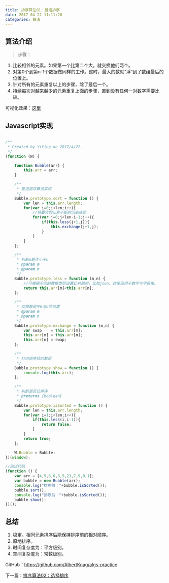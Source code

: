 ```yaml
---
title: 排序算法01：冒泡排序
date: 2017-04-22 11:11:20
categories: 算法
---
```


## 算法介绍

> 步骤：
1. 比较相邻的元素。如果第一个比第二个大，就交换他们两个。
2. 对第0个到第n-1个数据做同样的工作。这时，最大的数就“浮”到了数组最后的位置上。
3. 针对所有的元素重复以上的步骤，除了最后一个。
4. 持续每次对越来越少的元素重复上面的步骤，直到没有任何一对数字需要比较。

可视化效果：<a href="http://www.cs.usfca.edu/~galles/visualization/ComparisonSort.html" target="_blank">这里</a>

## Javascript实现

```javascript

/**
 * Created by YiYing on 2017/4/22.
 */
(function (W) {

    function Bubble(arr) {
        this.arr = arr;
    }

    /**
     * 冒泡排序算法实现
     */
    Bubble.prototype.sort = function () {
        var len = this.arr.length;
        for(var i=0;i<len;i++){
            //将最大的元素不断的沉到底部
            for(var j=0;j<len-i-1;j++){
                if(this.less(j+1,j)){
                    this.exchange(j+1,j);
                }
            }
        }
    };

    /**
     * 判断m是否小于n
     * @param m
     * @param n
     */
    Bubble.prototype.less = function (m,n) {
        //可根据不同的数据类型设置比对规则，比如json。这里适用于数字与字符串。
        return this.arr[m]<this.arr[n];
    };

    /**
     * 交换数组中m与n的位置
     * @param m
     * @param n
     */
    Bubble.prototype.exchange = function (m,n) {
        var swap    = this.arr[m];
        this.arr[m] = this.arr[n];
        this.arr[n] = swap;
    };

    /**
     * 打印排序后的数组
     */
    Bubble.prototype.show = function () {
        console.log(this.arr);
    };

    /**
     * 判断是否已排序
     * @returns {boolean}
     */
    Bubble.prototype.isSorted = function () {
        var len = this.arr.length;
        for(var i=1;i<len;i++){
            if(this.less(i,i-1)){
                return false;
            }
        }
        return true;
    };

    W.Bubble = Bubble;
})(window);

//测试代码
(function () {
    var arr = [4,5,6,0,3,5,21,7,9,0,1];
    var bubble = new Bubble(arr);
    console.log("排序前："+bubble.isSorted());
    bubble.sort();
    console.log("排序后："+bubble.isSorted());
    bubble.show();
})();

```

## 总结

1. 稳定。相同元素排序后能保持排序前的相对顺序。
1. 原地排序。
1. 时间复杂度为：平方级别。
1. 空间复杂度为：常数级别。


GitHub：https://github.com/AlbertKnag/algs-practice

下一篇：<a href="http://muchstudy.com/2017/04/22/%E6%8E%92%E5%BA%8F%E7%AE%97%E6%B3%9502%EF%BC%9A%E9%80%89%E6%8B%A9%E6%8E%92%E5%BA%8F/">排序算法02：选择排序</a>
